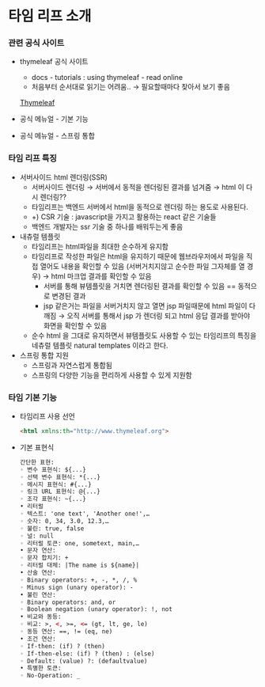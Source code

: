 # 타임 리프 소개

### 관련 공식 사이트

- thymeleaf 공식 사이트
    - docs - tutorials : using thymeleaf - read online
    - 처음부터 순서대로 읽기는 어려움.. → 필요할때마다 찾아서 보기 좋음
    
    [Thymeleaf](https://www.thymeleaf.org/)
    
- 공식 메뉴얼 - 기본 기능
- 공식 메뉴얼 - 스프링 통합

### 타임 리프 특징

- 서버사이드 html 렌더링(SSR)
    - 서버사이드 렌더링 → 서버에서 동적을 렌더링된 결과를 넘겨줌 → html 이 다시 렌더링??
    - 타임리프는 백엔드 서버에서 html을 동적으로 렌더링 하는 용도로 사용된다.
    - +) CSR 기술 : javascript을 가지고 활용하는 react 같은 기술들
    - 백엔드 개발자는 ssr 기술 중 하나를 배워두는게 좋음
- 내츄럴 템플릿
    - 타임리프는 html파일을 최대한 순수하게 유지함
    - 타임리프로 작성한 파일은 html을 유지하기 때문에 웹브라우저에서 파일을 직접 열어도 내용을 확인할 수 있음 (서버거치지않고 순수한 파일 그자체를 열 경우) → html 마크업 결과를 확인할 수 있음
        - 서버를 통해 뷰템플릿을 거치면 렌더링된 결과를 확인할 수 있음 == 동적으로 변경된 결과
        - jsp 같은거는 파일을 서버거치지 않고 열면 jsp 파일때문에 html 파일이 다 깨짐 → 오직 서버를 통해서 jsp 가 렌더링 되고 html 응답 결과를 받아야 화면을 확인할 수 있음
    - 순수 html 을 그대로 유지하면서 뷰템플릿도 사용할 수 있는 타임리프의 특징을 네츄럴 템플릿 natural templates 이라고 한다.
- 스프링 통합 지원
    - 스프링과 자연스럽게 통합됨
    - 스프링의 다양한 기능을 편리하게 사용할 수 있게 지원함

### 타임 기본 기능

- 타임리프 사용 선언
    
    ```html
    <html xmlns:th="http://www.thymeleaf.org">
    ```
    
- 기본 표현식
    
    ```html
    간단한 표현:
    ◦ 변수 표현식: ${...}
    ◦ 선택 변수 표현식: *{...}
    ◦ 메시지 표현식: #{...}
    ◦ 링크 URL 표현식: @{...}
    ◦ 조각 표현식: ~{...}
    • 리터럴
    ◦ 텍스트: 'one text', 'Another one!',…
    ◦ 숫자: 0, 34, 3.0, 12.3,…
    ◦ 불린: true, false
    ◦ 널: null
    ◦ 리터럴 토큰: one, sometext, main,…
    • 문자 연산:
    ◦ 문자 합치기: +
    ◦ 리터럴 대체: |The name is ${name}|
    • 산술 연산:
    ◦ Binary operators: +, -, *, /, %
    ◦ Minus sign (unary operator): -
    • 불린 연산:
    ◦ Binary operators: and, or
    ◦ Boolean negation (unary operator): !, not
    • 비교와 동등:
    ◦ 비교: >, <, >=, <= (gt, lt, ge, le)
    ◦ 동등 연산: ==, != (eq, ne)
    • 조건 연산:
    ◦ If-then: (if) ? (then)
    ◦ If-then-else: (if) ? (then) : (else)
    ◦ Default: (value) ?: (defaultvalue)
    • 특별한 토큰:
    ◦ No-Operation: _
    ```